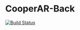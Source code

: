 # CooperAR-Back

[![Build Status](https://travis-ci.org/BrianLeoGoldman/CooperAR-Back.svg?branch=main)](https://travis-ci.org/BrianLeoGoldman/CooperAR-Back)
